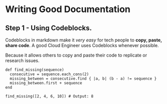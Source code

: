 # Writing Good Documentation

## Step 1 - Using Codeblocks.

Codeblocks in markdown make it *very easy* for tech people to **copy, paste, share code**. A good Cloud Engineer uses Codeblocks whenever possible.

Because it allows others to copy and paste their code to replicate or research issues.

```
def find_missing(sequence)
  consecutive = sequence.each_cons(2)
  missing_between = consecutive.find { |a, b| (b - a) != sequence }
  missing_between.first + sequence
end

find_missing([2, 4, 6, 10]) # Output: 8
